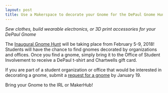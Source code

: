 ```yaml
---
layout: post
title: Use a Makerspace to decorate your Gnome for the DePaul Gnome Hunt
---
```


*Sew clothes, build wearable electronics, or 3D print accessories for your DePaul Gnome*  

The [Inaugural Gnome Hunt](https://orgsync.com/29891/news_posts) will be taking place from February 5-9, 2018! Students will have the chance to find gnomes decorated by organizations and offices. Once you find a gnome, simply bring it to the Office of Student Involvement to receive a DePaul t-shirt and Chartwells gift card.

If you are part of a student organization or office that would be interested in decorating a gnome, submit a [request for a gnome](http://orgsync.com/121494/forms/297481) by January 19.

Bring your Gnome to the IRL or MakerHub!  
